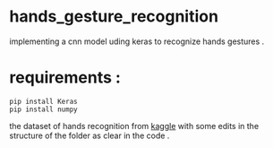 # hands_gesture_recognition
implementing a cnn model  uding keras to recognize hands gestures .
# requirements : 
```
pip install Keras
pip install numpy
```
the dataset of hands recognition from [kaggle](https://www.kaggle.com/gti-upm/leapgestrecog) with some edits in the structure of the folder as clear in the code .
